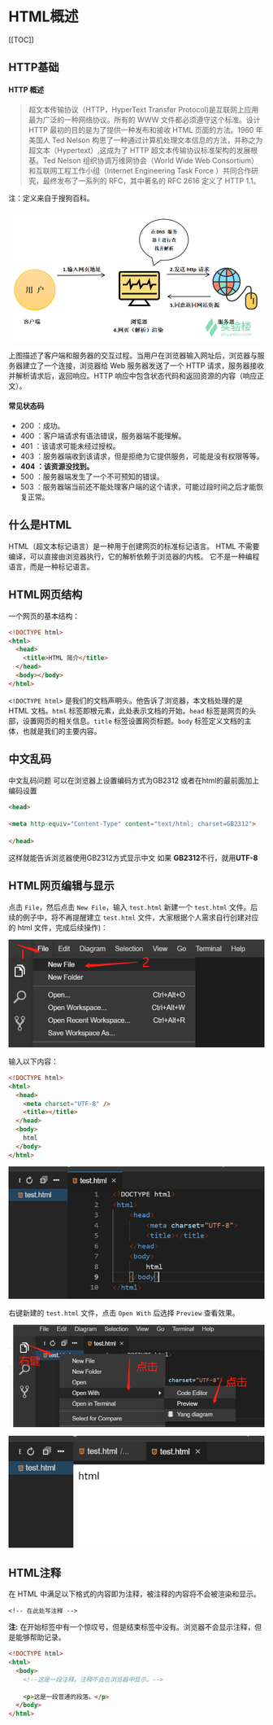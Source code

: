 # HTML概述

[[TOC]]

## HTTP基础

#### HTTP 概述

> 超文本传输协议（HTTP，HyperText Transfer Protocol)是互联网上应用最为广泛的一种网络协议。所有的 WWW 文件都必须遵守这个标准。设计 HTTP 最初的目的是为了提供一种发布和接收 HTML 页面的方法。1960 年美国人 Ted Nelson 构思了一种通过计算机处理文本信息的方法，并称之为超文本（Hypertext）,这成为了 HTTP 超文本传输协议标准架构的发展根基。Ted Nelson 组织协调万维网协会（World Wide Web Consortium）和互联网工程工作小组（Internet Engineering Task Force ）共同合作研究，最终发布了一系列的 RFC，其中著名的 RFC 2616 定义了 HTTP 1.1。

注：定义来自于搜狗百科。

![img](../imges/1.1.png)

上图描述了客户端和服务器的交互过程。当用户在浏览器输入网址后，浏览器与服务器建立了一个连接，浏览器给 Web 服务器发送了一个 HTTP 请求，服务器接收并解析请求后，返回响应。HTTP 响应中包含状态代码和返回资源的内容（响应正文）。

#### 常见状态码

- 200 ：成功。
- 400 ：客户端请求有语法错误，服务器端不能理解。
- 401 ：该请求可能未经过授权。
- 403 ：服务器端收到该请求，但是拒绝为它提供服务，可能是没有权限等等。
- **404 ：该资源没找到。**
- 500 ：服务器端发生了一个不可预知的错误。
- 503 ：服务器端当前还不能处理客户端的这个请求，可能过段时间之后才能恢复正常。

## 什么是HTML

HTML（超文本标记语言）是一种用于创建网页的标准标记语言。 HTML 不需要编译，可以直接由浏览器执行，它的解析依赖于浏览器的内核。 它不是一种编程语言，而是一种标记语言。

## HTML网页结构

一个网页的基本结构：

```html
<!DOCTYPE html>
<html>
  <head>
    <title>HTML 简介</title>
  </head>
  <body></body>
</html>
```

`<!DOCTYPE html>` 是我们的文档声明头。他告诉了浏览器，本文档处理的是 HTML 文档。`html` 标签即根元素，此处表示文档的开始。`head` 标签是网页的头部，设置网页的相关信息。`title` 标签设置网页标题。`body` 标签定义文档的主体，也就是我们的主要内容。

## 中文乱码

中文乱码问题
可以在浏览器上设置编码方式为GB2312
或者在html的最前面加上编码设置

 ```html
 <head>
 
 <meta http-equiv="Content-Type" content="text/html; charset=GB2312">
 
 </head> 
 ```




这样就能告诉浏览器使用GB2312方式显示中文
如果 **GB2312**不行，就用**UTF-8**

## HTML网页编辑与显示

点击 `File`，然后点击 `New File`，输入 `test.html` 新建一个 `test.html` 文件。后续的例子中，将不再提醒建立 `test.html` 文件，大家根据个人需求自行创建对应的 html 文件，完成后续操作)：

![img](../imges/1.2.png)

输入以下内容：

```html
<!DOCTYPE html>
<html>
  <head>
    <meta charset="UTF-8" />
    <title></title>
  </head>
  <body>
    html
  </body>
</html>
```

![img](../imges/1.3.png)

右键新建的 `test.html` 文件，点击 `Open With` 后选择 `Preview` 查看效果。

![img](../imges/1.4.png)

![img](../imges/1.5.png)

## HTML注释

在 HTML 中满足以下格式的内容即为注释，被注释的内容将不会被渲染和显示。

```
<!-- 在此处写注释 -->
```

**注:** 在开始标签中有一个惊叹号，但是结束标签中没有。浏览器不会显示注释，但是能够帮助记录。

```html
<!DOCTYPE html>
<html>
  <body>
    <!--这是一段注释。注释不会在浏览器中显示。-->

    <p>这是一段普通的段落。</p>
  </body>
</html>
```
